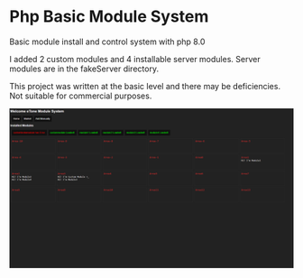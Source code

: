 # Php Basic Module System
 Basic module install and control system with php 8.0
 
I added 2 custom modules and 4 installable server modules.
Server modules are in the fakeServer directory.

This project was written at the basic level and there may be deficiencies. Not suitable for commercial purposes.

![there is no alt text](https://raw.githubusercontent.com/utkuhalis/Php-Basic-Module-System/main/screenshot.png)
